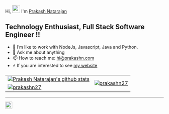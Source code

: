 

<!--
**prakashn27/prakashn27** is a ✨ _special_ ✨ repository because its `README.md` (this file) appears on your GitHub profile.

Here are some ideas to get you started:

- 🔭 I’m currently working on ...
- 🌱 I’m currently learning ...
- 👯 I’m looking to collaborate on ...
- 🤔 I’m looking for help with ...
- 💬 Ask me about ...
- 📫 How to reach me: ...
- 😄 Pronouns: ...
- ⚡ Fun fact: ...
-->

Hi, <img src="https://media.giphy.com/media/hvRJCLFzcasrR4ia7z/giphy.gif" width="25px"> I'm [Prakash Natarajan](https://www.linkedin.com/in/prakashnatarajan1)

## Technology Enthusiast,  Full Stack Software Engineer !!
- 🌱 I’m like to work with NodeJs, Javascript, Java and Python.
- 💬 Ask me about anything
- 📫 How to reach me: <hi@prakashn.com>
- ⚡ If you are interested to see [my website](https://prakashn.com)

<table>
  <tr>
    <td>
    <a href="https://github.com/prakashn27">
        <img align="center" src="https://github-readme-stats.vercel.app/api?username=prakashn27&show_icons=true&count_private=true&theme=buefy&icon_color=7957d5&hide_border=true" alt="Prakash Natarajan's github stats" />
    </a>
    </td>
    <td rowspan="2">
    <a href="https://github.com/prakashn27">
        <img align="center" src="https://github-readme-stats.vercel.app/api/top-langs?username=prakashn27&locale=en&show_icons=true&count_private=true&theme=buefy&icon_color=7957d5&hide_border=true" alt="prakashn27" />
    </a>
    </td>
  </tr>
  <tr>
    <td>
    <a href="https://github.com/prakashn27">
        <img align="center" src="https://github-readme-streak-stats.herokuapp.com?user=prakashn27&theme=buefy&hide_border=true&date_format=M%20j%5B%2C%20Y%5D&currStreakNum=DD2727&currStreakLabel=7a58d5&fire=DD2727" alt="prakashn27" />
    </a>
    </td>
  </tr>
</table>
<!--
### Languages and Tools:

<img align="left" alt="Atom Editor" width="26px" src="https://seeklogo.com/images/A/atom-logo-19BD90FF87-seeklogo.com.png" />
<img align="left" alt="HTML5" width="26px" src="https://raw.githubusercontent.com/github/explore/80688e429a7d4ef2fca1e82350fe8e3517d3494d/topics/html/html.png" />
<img align="left" alt="CSS3" width="26px" src="https://raw.githubusercontent.com/github/explore/80688e429a7d4ef2fca1e82350fe8e3517d3494d/topics/css/css.png" />
<img align="left" alt="JavaScript" width="26px" src="https://raw.githubusercontent.com/github/explore/80688e429a7d4ef2fca1e82350fe8e3517d3494d/topics/javascript/javascript.png" />
<img align="left" alt="React" width="26px" src="https://raw.githubusercontent.com/github/explore/80688e429a7d4ef2fca1e82350fe8e3517d3494d/topics/react/react.png" />
<img align="left" alt="GraphQL" width="26px" src="https://raw.githubusercontent.com/github/explore/80688e429a7d4ef2fca1e82350fe8e3517d3494d/topics/graphql/graphql.png" />
<img align="left" alt="Node.js" width="26px" src="https://raw.githubusercontent.com/github/explore/80688e429a7d4ef2fca1e82350fe8e3517d3494d/topics/nodejs/nodejs.png" />
<img align="left" alt="Deno" width="26px" src="https://raw.githubusercontent.com/github/explore/361e2821e2dea67711cde99c9c40ed357061cf27/topics/deno/deno.png" />
<img align="left" alt="SQL" width="26px" src="https://raw.githubusercontent.com/github/explore/80688e429a7d4ef2fca1e82350fe8e3517d3494d/topics/sql/sql.png" />
<img align="left" alt="MySQL" width="26px" src="https://raw.githubusercontent.com/github/explore/80688e429a7d4ef2fca1e82350fe8e3517d3494d/topics/mysql/mysql.png" />
<img align="left" alt="MongoDB" width="26px" src="https://raw.githubusercontent.com/github/explore/80688e429a7d4ef2fca1e82350fe8e3517d3494d/topics/mongodb/mongodb.png" />
<img align="left" alt="Git" width="26px" src="https://raw.githubusercontent.com/github/explore/80688e429a7d4ef2fca1e82350fe8e3517d3494d/topics/git/git.png" />
<img align="left" alt="GitHub" width="26px" src="https://raw.githubusercontent.com/github/explore/78df643247d429f6cc873026c0622819ad797942/topics/github/github.png" />
<img align="left" alt="HTML5" width="26px" src="https://raw.githubusercontent.com/github/explore/80688e429a7d4ef2fca1e82350fe8e3517d3494d/topics/terminal/terminal.png" />
<img align="left" alt="HTML5" width="26px" src="https://miro.medium.com/max/3964/1*AwvDJDfErlD34ox2QpwGoA.png" />
<img align="left" alt="HTML5" width="26px" src="https://seeklogo.com/images/B/blockchain-logo-099BC7E414-seeklogo.com.png" />
<br />
<br />
-->

---


[<img align="left" alt="Aditya Mandil | LinkedIn" width="22px" src="https://cdn.jsdelivr.net/npm/simple-icons@v3/icons/linkedin.svg" />](https://www.linkedin.com/in/prakashnatarajan1/)
